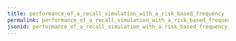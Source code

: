 ```yaml
---
title: performance_of_a_recall_simulation_with_a_risk_based_frequency
permalink: performance_of_a_recall_simulation_with_a_risk_based_frequency.html
jsonid: performance_of_a_recall_simulation_with_a_risk_based_frequency
---
```

